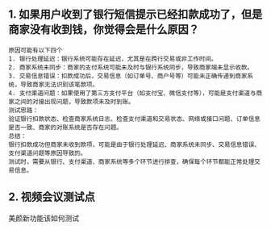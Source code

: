 ## 1. 如果用户收到了银行短信提示已经扣款成功了，但是商家没有收到钱，你觉得会是什么原因？
    原因可能有以下四个
    1. 银行处理延迟：银行系统可能存在延迟，尤其是在跨行交易或非工作时间。
    2. 商家系统未同步：商家的支付系统可能未及时与银行系统同步，导致商家端未显示收款。
    3. 交易信息错误：扣款成功后，交易信息（如订单号、商户号等）可能未正确传递到商家系统，导致商家无法识别该笔款项。
    4. 支付渠道问题：如果使用了第三方支付平台（如支付宝、微信支付等），可能是支付渠道与商家之间的对接出现问题，导致款项未及时到账。
    测试思路：
    验证银行扣款状态、检查商家系统日志、检查支付渠道和交易状态、网络或接口问题、订单信息是否一致、商家的对账系统是否存在问题。
    总结：
    银行扣款成功但商家未收到款项，可能是由于银行处理延迟、商家系统未同步、交易信息错误、支付渠道问题等原因导致的。
    测试时，需要从银行、支付渠道、商家系统等多个环节进行排查，确保每个环节都能正常处理交易信息。

## 2. 视频会议测试点
美颜新功能该如何测试